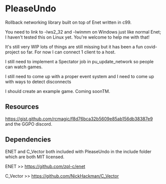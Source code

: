 # PleaseUndo

Rollback networking library built on top of Enet written in c99.

You need to link to -lws2_32 and -lwinmm on Windows just like normal Enet;
I haven't tested this on Linux yet. You're welcome to help me with that!

It's still very WIP lots of things are still missing but it has been a fun covid-project so far.
For now I can connect 1 client to a host.

I still need to implement a Spectator job in pu_update_network so people can watch games.

I still need to come up with a proper event system and I need to come up with ways to detect disconnects

I should create an example game. Coming soonTM.

## Resources

https://gist.github.com/rcmagic/f8d76bca32b5609e85ab156db38387e9 and the GGPO discord.

## Dependencies

ENET and C_Vector both included with PleaseUndo in the include folder which are both MIT licensed.

ENET >> https://github.com/zpl-c/enet

C_Vector >> https://github.com/NickHackman/C_Vector
